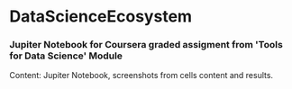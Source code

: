 # DataScienceEcosystem
### Jupiter Notebook for Coursera graded assigment from 'Tools for Data Science' Module
Content: Jupiter Notebook, screenshots from cells content and results.
